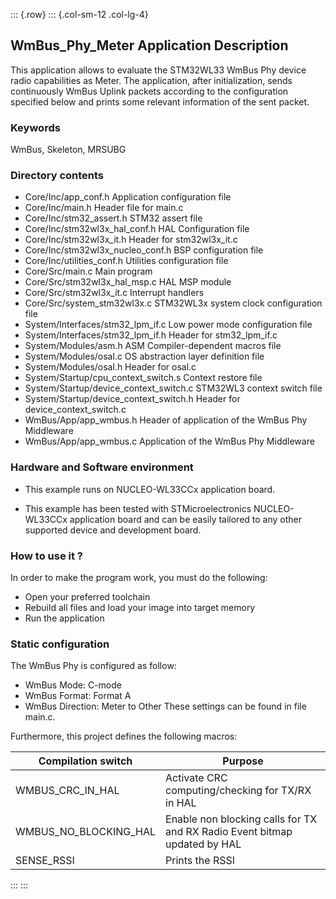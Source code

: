 ::: {.row}
::: {.col-sm-12 .col-lg-4}
## <b>WmBus_Phy_Meter Application Description</b>

This application allows to evaluate the STM32WL33 WmBus Phy device radio capabilities as Meter.
The application, after initialization, sends continuously WmBus Uplink packets according to the configuration specified below and prints some relevant information of the sent packet.

### <b>Keywords</b>

WmBus, Skeleton, MRSUBG

### <b>Directory contents</b>

  - Core/Inc/app_conf.h                     Application configuration file
  - Core/Inc/main.h                         Header file for main.c
  - Core/Inc/stm32_assert.h                 STM32 assert file
  - Core/Inc/stm32wl3x_hal_conf.h           HAL Configuration file
  - Core/Inc/stm32wl3x_it.h                 Header for stm32wl3x_it.c
  - Core/Inc/stm32wl3x_nucleo_conf.h        BSP configuration file
  - Core/Inc/utilities_conf.h               Utilities configuration file
  - Core/Src/main.c                         Main program
  - Core/Src/stm32wl3x_hal_msp.c            HAL MSP module
  - Core/Src/stm32wl3x_it.c                 Interrupt handlers
  - Core/Src/system_stm32wl3x.c             STM32WL3x system clock configuration file
  - System/Interfaces/stm32_lpm_if.c        Low power mode configuration file
  - System/Interfaces/stm32_lpm_if.h        Header for stm32_lpm_if.c
  - System/Modules/asm.h                    ASM Compiler-dependent macros file
  - System/Modules/osal.c                   OS abstraction layer definition file
  - System/Modules/osal.h                   Header for osal.c
  - System/Startup/cpu_context_switch.s     Context restore file
  - System/Startup/device_context_switch.c  STM32WL3 context switch file
  - System/Startup/device_context_switch.h  Header for device_context_switch.c
  - WmBus/App/app_wmbus.h                   Header of application of the WmBus Phy Middleware
  - WmBus/App/app_wmbus.c                   Application of the WmBus Phy Middleware

### <b>Hardware and Software environment</b>

  - This example runs on NUCLEO-WL33CCx application board.

  - This example has been tested with STMicroelectronics NUCLEO-WL33CCx application board and can be easily tailored to any other supported device and development board.  

### <b>How to use it ?</b>

In order to make the program work, you must do the following:

 - Open your preferred toolchain
 - Rebuild all files and load your image into target memory
 - Run the application

### <b>Static configuration</b>

The WmBus Phy is configured as follow:
 - WmBus Mode: C-mode
 - WmBus Format: Format A
 - WmBus Direction: Meter to Other
These settings can be found in file main.c.

Furthermore, this project defines the following macros:

| Compilation   switch  | Purpose                                                                          |
|-----------------------|----------------------------------------------------------------------------------|
| WMBUS_CRC_IN_HAL      | Activate CRC   computing/checking for TX/RX in HAL                               |
| WMBUS_NO_BLOCKING_HAL | Enable   non blocking calls for TX and RX      Radio Event bitmap updated by HAL |
| SENSE_RSSI            | Prints   the RSSI                                                                |

::: 
::: 